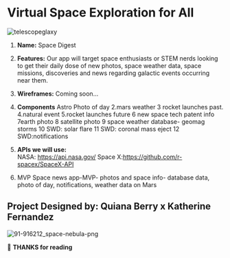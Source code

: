 # Virtual Space Exploration for All
![telescopeglaxy](https://user-images.githubusercontent.com/24463725/107442527-38fc4f00-6b05-11eb-94f1-8efc889971e7.jpg)

1. **Name:** Space Digest

2. **Features:**  Our app will target space enthusiasts or STEM nerds looking to get their daily dose of new photos, space weather data, space missions, discoveries and news regarding galactic events occurring near them. 


3. **Wireframes:** 
 Coming soon...

4. **Components**
Astro Photo of day  2.mars weather 3 rocket launches past. 4.natural event 5.rocket launches future  6 new space tech patent info 7earth photo 8 satellite photo 9 space weather database- geomag storms 10 SWD: solar flare 11 SWD: coronal mass eject 12 SWD:notifications

5. **APIs we will use:**   
NASA: https://api.nasa.gov/ Space X:https://github.com/r-spacex/SpaceX-API

6. MVP 
Space news app-MVP- photos and space info- database data, photo of day, notifications, weather data on Mars

## Project Designed by: Quiana Berry x Katherine Fernandez





![91-916212_space-nebula-png](https://user-images.githubusercontent.com/24463725/107442194-a78cdd00-6b04-11eb-8685-0cc2a17dc28c.png)


:wave: **THANKS for reading**

